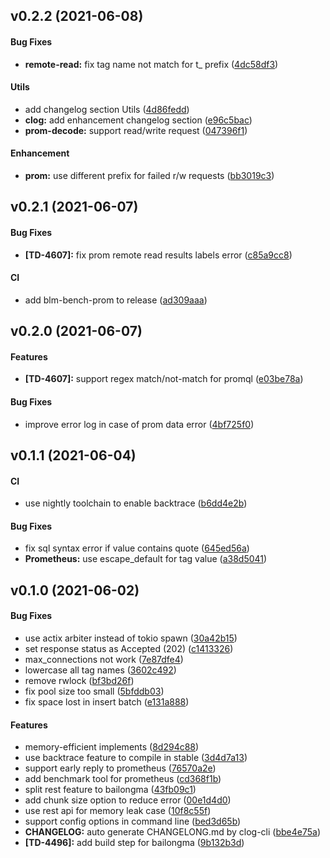 <a name="v0.2.2"></a>
## v0.2.2 (2021-06-08)


#### Bug Fixes

* **remote-read:**  fix tag name not match for t_ prefix ([4dc58df3](4dc58df3))

#### Utils

*   add changelog section Utils ([4d86fedd](4d86fedd))
* **clog:**  add enhancement changelog section ([e96c5bac](e96c5bac))
* **prom-decode:**  support read/write request ([047396f1](047396f1))

#### Enhancement

* **prom:**  use different prefix for failed r/w requests ([bb3019c3](bb3019c3))



<a name="v0.2.1"></a>
## v0.2.1 (2021-06-07)


#### Bug Fixes

* **[TD-4607]:**  fix prom remote read results labels error ([c85a9cc8](c85a9cc8))

#### CI

*   add blm-bench-prom to release ([ad309aaa](ad309aaa))



<a name="v0.2.0"></a>
## v0.2.0 (2021-06-07)


#### Features

* **[TD-4607]:**  support regex match/not-match for promql ([e03be78a](e03be78a))

#### Bug Fixes

*   improve error log in case of prom data error ([4bf725f0](4bf725f0))



<a name="v0.1.1"></a>
## v0.1.1 (2021-06-04)


#### CI

*   use nightly toolchain to enable backtrace ([b6dd4e2b](b6dd4e2b))

#### Bug Fixes

*   fix sql syntax error if value contains quote ([645ed56a](645ed56a))
* **Prometheus:**  use escape_default for tag value ([a38d5041](a38d5041))



<a name="v0.1.0"></a>
## v0.1.0 (2021-06-02)


#### Bug Fixes

*   use actix arbiter instead of tokio spawn ([30a42b15](30a42b15))
*   set response status as Accepted (202) ([c1413326](c1413326))
*   max_connections not work ([7e87dfe4](7e87dfe4))
*   lowercase all tag names ([3602c492](3602c492))
*   remove rwlock ([bf3bd26f](bf3bd26f))
*   fix pool size too small ([5bfddb03](5bfddb03))
*   fix space lost in insert batch ([e131a888](e131a888))

#### Features

*   memory-efficient implements ([8d294c88](8d294c88))
*   use backtrace feature to compile in stable ([3d4d7a13](3d4d7a13))
*   support early reply to prometheus ([76570a2e](76570a2e))
*   add benchmark tool for prometheus ([cd368f1b](cd368f1b))
*   split rest feature to bailongma ([43fb09c1](43fb09c1))
*   add chunk size option to reduce error ([00e1d4d0](00e1d4d0))
*   use rest api for memory leak case ([10f8c55f](10f8c55f))
*   support config options in command line ([bed3d65b](bed3d65b))
* **CHANGELOG:**  auto generate CHANGELONG.md by clog-cli ([bbe4e75a](bbe4e75a))
* **[TD-4496]:**  add build step for bailongma ([9b132b3d](9b132b3d))



